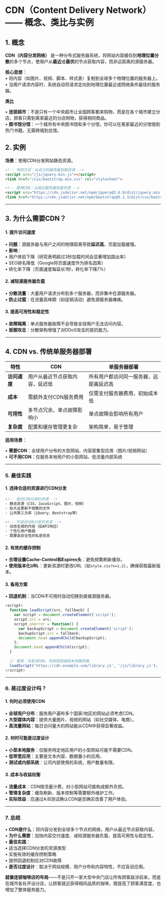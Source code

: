 # **CDN（Content Delivery Network）—— 概念、类比与实例**

## **1. 概念**
**CDN（内容分发网络）** 是一种分布式服务器系统，将网站内容缓存到**地理位置分散**的多个节点，使用户从**最近**或**最优**的节点获取内容，而非远距离的源服务器。  


**核心思想**：  
  • 将内容（如图片、视频、脚本、样式表）复制到全球多个物理位置的服务器上。  
  • 当用户请求内容时，系统自动将请求定向到地理位置最近或网络条件最佳的服务器。  


**类比**

  • **连锁超市**：不是只有一个中央超市让全国顾客都来购物，而是在各个城市建立分店，顾客只需到离家最近的分店购物，获得相同商品。  
  • **图书馆分馆**：一个城市有中央图书馆和多个分馆，你可以在离家最近的分馆借到热门书籍，无需跨城到总馆。  

## **2. 实例**
**场景**：使用CDN分发网站静态资源。  

```html
<!-- 传统方式：从自己的服务器加载资源 -->
<script src="/js/jquery.min.js"></script>
<link href="/css/bootstrap.min.css" rel="stylesheet">

<!-- 使用CDN：从就近服务器加载资源 -->
<script src="https://cdn.jsdelivr.net/npm/jquery@3.6.0/dist/jquery.min.js"></script>
<link href="https://cdn.jsdelivr.net/npm/bootstrap@5.1.3/dist/css/bootstrap.min.css" rel="stylesheet">
```

---


## **3. 为什么需要CDN？**

#### **1. 提升访问速度**
• **问题**：源服务器与用户之间的物理距离导致**延迟高**，页面加载缓慢。  
• **影响**：  
  • 用户体验下降（研究表明超过3秒加载时间会显著增加跳出率）  
  • SEO排名降低（Google将页面速度作为排名因素）  
  • 转化率下降（页面速度每延长1秒，转化率下降7%）  

#### **2. 减轻源服务器负载**
• **分散流量**：大量用户请求分布到多个服务器，而非集中在源服务器。  
• **防止过载**：在流量高峰期（如促销活动）避免源服务器瘫痪。  

#### **3. 提高可用性和稳定性**
• **故障隔离**：单点服务器故障不会导致全球用户无法访问内容。  
• **抵御攻击**：分散架构增强了对DDoS攻击的抵抗能力。  

---

## **4. CDN vs. 传统单服务器部署**
| 特性 | CDN | 单服务器部署 |
|------|-----|--------------|
| **访问速度** | 用户从最近节点获取内容，延迟低 | 所有用户都访问同一服务器，远距离延迟高 |
| **成本** | 需额外支付CDN服务费用 | 仅需支付服务器费用，初始成本低 |
| **可用性** | 多节点冗余，单点故障影响小 | 单点故障会影响所有用户 |
| **复杂度** | 配置和缓存管理更复杂 | 架构简单，易于管理 |

**适用场景**：

• **需要CDN**：全球用户分布的大型网站、内容密集型应用（图片/视频网站）  
• **可不用CDN**：仅服务本地用户的小型网站、低流量内部系统  

---

### **5. 最佳实践**
#### **1. 选择合适的资源进行CDN分发**
```html
<!-- 适合CDN分发的资源 -->
- 静态资源（CSS、JavaScript、图片、视频）
- 较大且更新不频繁的文件
- 公共第三方库（jQuery、Bootstrap等）

<!-- 不适合CDN分发的资源 -->
- 动态生成的内容（如API响应）
- 个性化用户数据
- 需要高安全性的私密信息
```

#### **2. 有效的缓存控制**
• **合理设置Cache-Control和Expires头**：避免频繁刷新缓存。  
• **使用版本化URL**：更新资源时更改URL（如`style.css?v=1.2`），确保获取最新版本。  

#### **3. 备用方案**
• **回退机制**：当CDN不可用时自动切换到直接源服务器。  
```javascript
<script>
  function loadScript(src, fallback) {
    var script = document.createElement('script');
    script.src = src;
    script.onerror = function() {
      var backupScript = document.createElement('script');
      backupScript.src = fallback;
      document.head.appendChild(backupScript);
    };
    document.head.appendChild(script);
  }
  
  // 使用：先尝试CDN，失败则回退到本地服务器
  loadScript('https://cdn.example.com/library.js', '/js/library.js');
</script>
```

---

### **6. 是过度设计吗？**
#### **1. 何时必须使用CDN**
• **全球用户分布**：服务用户遍布多个国家/地区的网站必须考虑CDN。  
• **大型媒体内容**：提供大量图片、视频的网站（如社交媒体、电商）。  
• **高流量网站**：每日访问量大的网站能从CDN中获得显著收益。  

#### **2. 何时可能是过度设计**
• **小型本地服务**：仅服务特定地区用户的小型网站可能不需要CDN。  
• **低带宽应用**：主要是文本内容、数据量小的应用。  
• **测试或内部系统**：公司内部使用的系统，用户数量有限。  

#### **3. 成本与收益权衡**
• **流量成本**：CDN按流量计费，对小型网站可能构成额外负担。  
• **管理复杂度**：缓存刷新、版本控制等需要额外维护工作。  
• **实际效益**：应通过A/B测试确认CDN是否确实改善了用户体验。  

---

### **7. 总结**
• **CDN是什么**：将内容分发到全球多个节点的网络，用户从最近节点获取内容。  
• **为什么需要**：加快内容交付速度、减轻源服务器负载、提高可用性与稳定性。  
• **最佳实践**：  
  • 适当选择CDN分发的资源类型  
  • 实施有效的缓存控制策略  
  • 提供回退机制应对CDN故障  
• **是否过度设计**：取决于网站规模、用户分布和内容特性，不应盲目应用。  

**就像连锁咖啡店的布局**——不是只开一家大型中央门店让所有顾客跋涉前来，而是在城市各处开设分店，让顾客就近获得相同品质的咖啡，既提高了顾客满意度，也增加了整体服务能力。 
